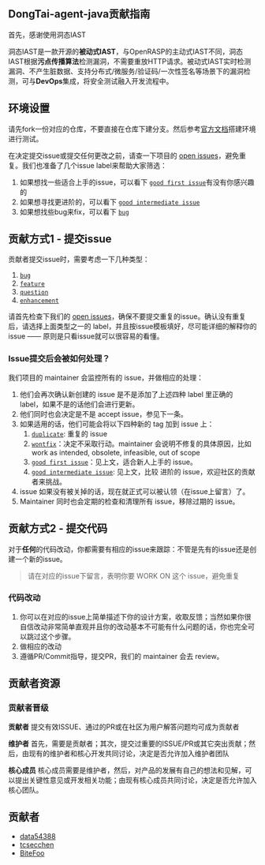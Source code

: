 ## DongTai-agent-java贡献指南

首先，感谢使用洞态IAST

洞态IAST是一款开源的**被动式IAST**，与OpenRASP的主动式IAST不同，洞态IAST根据**污点传播算法**检测漏洞，不需要重放HTTP请求。被动式IAST实时检测漏洞、不产生脏数据、支持分布式/微服务/验证码/一次性签名等场景下的漏洞检测，可与**DevOps**集成，将安全测试融入开发流程中。


## 环境设置
请先fork一份对应的仓库，不要直接在仓库下建分支。然后参考[官方文档]()搭建环境进行测试。

在决定提交issue或提交任何更改之前，请查一下项目的 [open issues](https://github.com/HXSecurity/DongTai-agent-java/issues?q=is%3Aopen)，避免重复。我们也准备了几个issue label来帮助大家筛选：
1. 如果想找一些适合上手的issue，可以看下 [`good first issue`](https://github.com/HXSecurity/DongTai-agent-java/labels/good%20first%20issue)有没有你感兴趣的
2. 如果想寻找更进阶的，可以看下 [`good intermediate issue`](https://github.com/HXSecurity/DongTai-agent-java/labels/good%20intermediate%20issue)
3. 如果想找些bug来fix，可以看下 [`bug`](https://github.com/HXSecurity/DongTai-agent-java/labels/bug)

## 贡献方式1 - 提交issue
贡献者提交issue时，需要考虑一下几种类型：
1. [`bug`](https://github.com/HXSecurity/DongTai-agent-java/labels/bug)
2. [`feature`](https://github.com/HXSecurity/DongTai-agent-java/labels/feature)
3. [`question`](https://github.com/HXSecurity/DongTai-agent-java/labels/question)
4. [`enhancement`](https://github.com/HXSecurity/DongTai-agent-java/labels/enhancement)

请首先检查下我们的 [open issues](https://github.com/HXSecurity/DongTai-agent-java/issues?q=is%3Aopen)，确保不要提交重复的issue。确认没有重复后，请选择上面类型之一的 label，并且按issue模板填好，尽可能详细的解释你的issue —— 原则是只看issue就可以很容易的看懂。

### Issue提交后会被如何处理？
我们项目的 maintainer 会监控所有的 issue，并做相应的处理：
1. 他们会再次确认新创建的 issue 是不是添加了上述四种 label 里正确的 label，如果不是的话他们会进行更新。
2. 他们同时也会决定是不是 accept issue，参见下一条。
3. 如果适用的话，他们可能会将以下四种新的 tag 加到 issue 上：
    1) [`duplicate`](https://github.com/HXSecurity/DongTai-agent-java/labels/duplicate): 重复的 issue
    2) [`wontfix`](https://github.com/HXSecurity/DongTai-agent-java/labels/wontfix)：决定不采取行动。maintainer 会说明不修复的具体原因，比如 work as intended, obsolete, infeasible, out of scope
    3) [`good first issue`](https://github.com/HXSecurity/DongTai-agent-java/labels/good%20first%20issue)：见上文，适合新人上手的 issue。
    4) [`good intermediate issue`](https://github.com/HXSecurity/DongTai-agent-java/labels/good%20intermediate%20issue): 见上文，比较 进阶的 issue，欢迎社区的贡献者来挑战。
4. issue 如果没有被关掉的话，现在就正式可以被认领（在issue上留言）了。
5. Maintainer 同时也会定期的检查和清理所有 issue，移除过期的 issue。

## 贡献方式2 - 提交代码
对于**任何**的代码改动，你都需要有相应的issue来跟踪：不管是先有的issue还是创建一个新的issue。

> 请在对应的issue下留言，表明你要 WORK ON 这个 issue，避免重复

### 代码改动
1. 你可以在对应的issue上简单描述下你的设计方案，收取反馈；当然如果你很自信改动非常简单直观并且你的改动基本不可能有什么问题的话，你也完全可以跳过这个步骤。
2. 做相应的改动
3. 遵循PR/Commit指导，提交PR，我们的 maintainer 会去 review。

## 贡献者资源

### 贡献者晋级

**贡献者** 提交有效ISSUE、通过的PR或在社区为用户解答问题均可成为贡献者

**维护者** 首先，需要是贡献者；其次，提交过重要的ISSUE/PR或其它突出贡献；然后，由现有的维护者和核心开发共同讨论，决定是否允许加入维护者团队

**核心成员** 核心成员需要是维护者，然后，对产品的发展有自己的想法和见解，可以提出关键性意见或开发相关功能；由现有核心成员共同讨论，决定是否允许加入核心团队。

## 贡献者
- [data54388](https://github.com/data54388)
- [tcsecchen](https://github.com/tcsecchen)
- [BiteFoo](https://github.com/BiteFoo)
